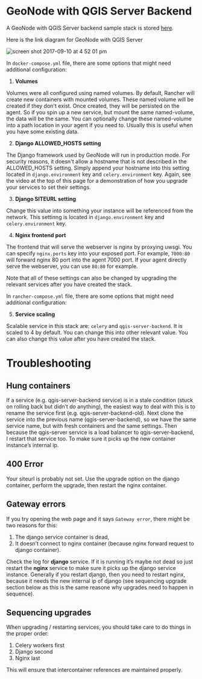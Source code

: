 # GeoNode with QGIS Server Backend

A GeoNode with QGIS Server backend sample stack is stored [here](../docker/compose-files/qgis-server).

Here is the link diagram for GeoNode with QGIS Server

![screen shot 2017-09-10 at 4 52 01 pm](https://user-images.githubusercontent.com/178003/30250023-6a8082fc-9648-11e7-8d6b-e2dca9e68dfd.png)

In `docker-compose.yml` file, there are some options that might need additional configuration:

1. **Volumes**

Volumes were all configured using named volumes. By default, Rancher will create
new containers with mounted volumes. These named volume will be created if they don't exist.
Once created, they will be persisted on the agent. So if you spin up a new service,
but mount the same named-volume, the data will be the same. You can optionally 
change these named-volume into a path location in your agent if you need to. 
Usually this is useful when you have some existing data.

2. **Django ALLOWED_HOSTS setting**

The Django framework used by GeoNode will run in production mode. For security reasons,
it doesn't allow a hostname that is not described in the ALLOWED_HOSTS setting. 
Simply append your hostname into this setting located in `django.environment` key
and `celery.environment` key. Again, see the video at the top of this page for a demonstration of how you upgrade your services to set their settings.

3. **Django SITEURL setting**

Change this value into something your instance will be referenced from the network. 
This settinng is located in `django.environment` key and `celery.environment` key.

4. **Nginx frontend port**

The frontend that will serve the webserver is nginx by proxying uwsgi. You can specify
`nginx.ports` key into your exposed port. For example, `7000:80` will forward 
nginx 80 port into the agent 7000 port. If your agent directly serve the webserver, 
you can use `80:80` for example.

Note that all of these settings can also be changed by upgrading the relevant services 
after you have created the stack.

In `rancher-compose.yml` file, there are some options that might need additional configuration:

5. **Service scaling**

Scalable service in this stack are: `celery` and `qgis-server-backend`. It is scaled
to 4 by default. You can change this into other relevant value. You can also change 
this value after you have created the stack.




# Troubleshooting

## Hung containers

If a service (e.g. qgis-server-backend service) is in a stale condition (stuck on rolling back but didn’t do anything), the easiest way to deal with this is to rename the service first (e.g. qgis-server-backend-old). Next clone the service into the previous name (qgis-server-backend), so we have the same service name, but with fresh containers and the same settings. Then because the qgis-server service is a load balancer to qgis-server-backend, I restart that service too. To make sure it picks up the new container instance’s internal ip.

## 400 Error

Your siteurl is probably not set. Use the upgrade option on the django container, 
perform the upgrade, then restart the nginx container.

## Gateway errors

If you try opening the web page and it says ``Gateway error``, there might be two reasons for this:

1. The django service container is dead, 
2. It doesn’t connect to nginx container (because nginx forward request to django container). 

Check the log for **django** service. If it is running it’s maybe not dead so just restart the **nginx** service to make sure it picks up the django service instance. Generally if you restart django, then you need to restart nginx, because it needs the new internal ip of django (see sequencing upgrade section below as this is the same reasone why upgrades need to happen in sequence).

## Sequencing upgrades

When upgrading / restarting services, you should take care to do things in the proper order:

1. Celery workers first
2. Django second
3. Nginx last

This will ensure that intercontainer references are maintained properly.

